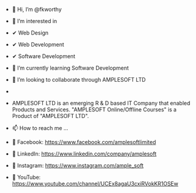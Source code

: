 - 👋 Hi, I’m @fkworthy
- 👀 I’m interested in
- ✔ Web Design
- ✔ Web Development
- ✔ Software Development
- 🌱 I’m currently learning Software Development
- 💞️ I’m looking to collaborate through AMPLESOFT LTD
- 
- AMPLESOFT LTD is an emerging R & D based IT Company that enabled Products and Services.
"AMPLESOFT Online/Offline Courses" is a Product of "AMPLESOFT LTD".

- 📫 How to reach me ...
- 🔗 Facebook: https://www.facebook.com/amplesoftlimited
- 🔗 LinkedIn: https://www.linkedin.com/company/amplesoft
- 🔗 Instagram: https://www.instagram.com/ample_soft
- 🔗 YouTube: https://www.youtube.com/channel/UCEx8agaU3cxiRVokKR1OSEw
<!---
fkworthy/fkworthy is a ✨ special ✨ repository because its `README.md` (this file) appears on your GitHub profile.
You can click the Preview link to take a look at your changes.
--->
